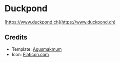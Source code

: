 # Duckpond

[https://www.duckpond.ch](https://www.duckpond.ch)

## Credits

* Template: [Agusmakmum](https://github.com/agusmakmun/agusmakmun.github.io)
* Icon: [Flaticon.com](www.flaticon.com)

